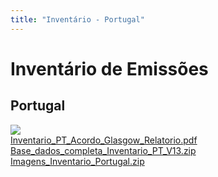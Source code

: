 ```yaml
---
title: "Inventário - Portugal"
---
```


# Inventário de Emissões 

## Portugal

[![](/inventories/PT/inventario_PT_capa.jpg)](/inventories/PT/Inventario_PT_Acordo_Glasgow_Relatorio.pdf)  
[Inventario_PT_Acordo_Glasgow_Relatorio.pdf](/inventories/PT/Inventario_PT_Acordo_Glasgow_Relatorio.pdf)  
[Base_dados_completa_Inventario_PT_V13.zip](/inventories/PT/Base_dados_completa_Inventario_PT_V13.zip)  
[Imagens_Inventario_Portugal.zip](/inventories/PT/Imagens_Inventario_Portugal.zip)  
